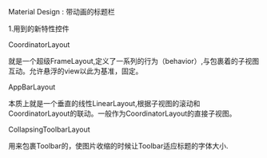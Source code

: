 Material Design : 带动画的标题栏



1.用到的新特性控件

CoordinatorLayout

就是一个超级FrameLayout,定义了一系列的行为（behavior）,与包裹着的子视图互动。允许悬浮的view以此为基准，固定。

AppBarLayout

本质上就是一个垂直的线性LinearLayout,根据子视图的滚动和CoordinatorLayout的联动。一般作为CoordinatorLayout的直接子视图。

CollapsingToolbarLayout

用来包裹Toolbar的，使图片收缩的时候让Toolbar适应标题的字体大小.



